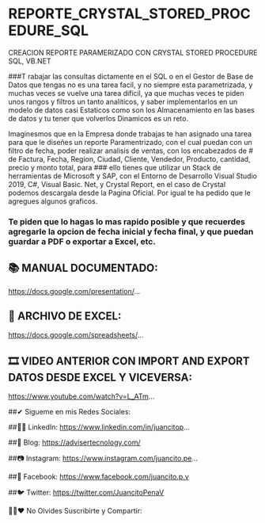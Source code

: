 # REPORTE_CRYSTAL_STORED_PROCEDURE_SQL
CREACION REPORTE PARAMERIZADO CON CRYSTAL STORED PROCEDURE SQL, VB.NET

###T rabajar las consultas dictamente en el SQL o en el Gestor de Base de Datos que tengas no es una tarea facil, y no siempre esta parametrizada, y muchas veces se vuelve una tarea dificil, ya que muchas veces te piden unos rangos y filtros un tanto analiticos, y saber implementarlos en un modelo de datos casi Estaticos como son los Almacenamiento en las bases de datos y tu tener que volverlos Dinamicos es un reto.

Imaginesmos que en la  Empresa donde trabajas te han asignado una tarea para que le diseñes un reporte Paramentrizado, con el cual puedan con un filtro de fecha,      poder realizar analisis de ventas, con los encabezados de # de Factura, Fecha, Region, Ciudad, Cliente, Vendedor, Producto,  cantidad, precio y monto total, para ### ello tienes que utilizar un Stack de  herramientas de Microsoft y SAP, con el Entorno  de Desarrollo Visual Studio 2019, C#, Visual Basic. Net, y Crystal Report, en el caso de Crystal podemos descargala desde la Pagina Oficial. Por igual te ha pedido que le agregues algunos graficos. 

### Te piden que lo hagas lo mas rapido posible y que recuerdes agregarle la opcion de fecha inicial y fecha final, y que puedan guardar a PDF o exportar a Excel, etc. 

## 📚 MANUAL DOCUMENTADO:
https://docs.google.com/presentation/...

## 📝 ARCHIVO DE EXCEL:
https://docs.google.com/spreadsheets/...

## 🎞 VIDEO ANTERIOR CON IMPORT  AND EXPORT DATOS DESDE EXCEL Y VICEVERSA:
https://www.youtube.com/watch?v=L_ATm...

##✔ Sigueme en mis Redes Sociales:

##👨‍💼 LinkedIn: https://www.linkedin.com/in/juancitop...

##📰 Blog: https://advisertecnology.com/

##📷 Instagram: https://www.instagram.com/juancito.pe...

##📑 Facebook: https://www.facebook.com/juancito.p.v​

##🐦 Twitter: https://twitter.com/JuancitoPenaV​


💚😍❤ No Olvides Suscribirte y Compartir:

